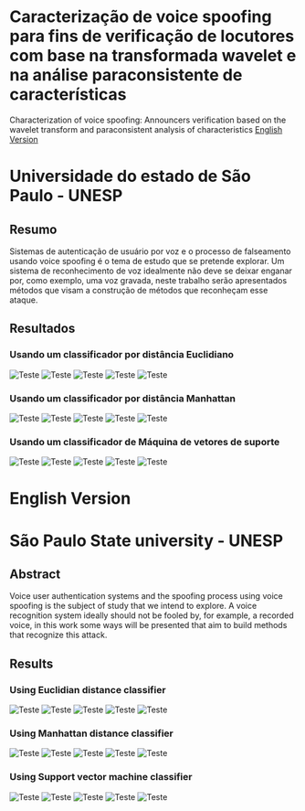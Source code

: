# Caracterização de voice spoofing para fins de verificação de locutores com base na transformada wavelet e na análise paraconsistente de características
Characterization of voice spoofing: Announcers verification based on the wavelet transform and paraconsistent analysis of characteristics
[English Version](#english-version)

# Universidade do estado de São Paulo - UNESP

## Resumo

Sistemas de autenticação de usuário por voz e o processo de 
falseamento usando voice spoofing é o tema de estudo que se 
pretende explorar. Um sistema de reconhecimento  de voz idealmente 
não deve se deixar enganar por, como exemplo, uma voz gravada, 
neste trabalho serão apresentados métodos que visam a construção 
de métodos que reconheçam esse ataque.

## Resultados

### Usando um classificador por distância Euclidiano 
![Teste](./documentation/results/confusionMatrices/classifier_Euclidian_10.png "title") 
![Teste](./documentation/results/confusionMatrices/classifier_Euclidian_20.png "title") 
![Teste](./documentation/results/confusionMatrices/classifier_Euclidian_30.png "title") 
![Teste](./documentation/results/confusionMatrices/classifier_Euclidian_40.png "title") 
![Teste](./documentation/results/confusionMatrices/classifier_Euclidian_50.png "title") 

### Usando um classificador por distância Manhattan 
![Teste](./documentation/results/confusionMatrices/classifier_Manhattan_10.png "title") 
![Teste](./documentation/results/confusionMatrices/classifier_Manhattan_20.png "title") 
![Teste](./documentation/results/confusionMatrices/classifier_Manhattan_30.png "title") 
![Teste](./documentation/results/confusionMatrices/classifier_Manhattan_40.png "title") 
![Teste](./documentation/results/confusionMatrices/classifier_Manhattan_50.png "title") 

### Usando um classificador de Máquina de vetores de suporte 
![Teste](./documentation/results/confusionMatrices/classifier_SVM_10.png "title") 
![Teste](./documentation/results/confusionMatrices/classifier_SVM_20.png "title") 
![Teste](./documentation/results/confusionMatrices/classifier_SVM_30.png "title") 
![Teste](./documentation/results/confusionMatrices/classifier_SVM_40.png "title") 
![Teste](./documentation/results/confusionMatrices/classifier_SVM_50.png "title") 


# English Version

# São Paulo State university - UNESP

## Abstract
Voice user authentication systems and the spoofing process 
using voice spoofing is the subject of study that we intend 
to explore. A voice recognition system ideally should not be 
fooled by, for example, a recorded voice, in this work some
ways will be presented that aim to build methods that recognize 
this attack.

## Results
### Using Euclidian distance classifier 
![Teste](./documentation/results/confusionMatrices/classifier_Euclidian_10.png "title") 
![Teste](./documentation/results/confusionMatrices/classifier_Euclidian_20.png "title") 
![Teste](./documentation/results/confusionMatrices/classifier_Euclidian_30.png "title") 
![Teste](./documentation/results/confusionMatrices/classifier_Euclidian_40.png "title") 
![Teste](./documentation/results/confusionMatrices/classifier_Euclidian_50.png "title") 

### Using Manhattan distance classifier 
![Teste](./documentation/results/confusionMatrices/classifier_Manhattan_10.png "title") 
![Teste](./documentation/results/confusionMatrices/classifier_Manhattan_20.png "title") 
![Teste](./documentation/results/confusionMatrices/classifier_Manhattan_30.png "title") 
![Teste](./documentation/results/confusionMatrices/classifier_Manhattan_40.png "title") 
![Teste](./documentation/results/confusionMatrices/classifier_Manhattan_50.png "title") 

### Using Support vector machine classifier 
![Teste](./documentation/results/confusionMatrices/classifier_SVM_10.png "title") 
![Teste](./documentation/results/confusionMatrices/classifier_SVM_20.png "title") 
![Teste](./documentation/results/confusionMatrices/classifier_SVM_30.png "title") 
![Teste](./documentation/results/confusionMatrices/classifier_SVM_40.png "title") 
![Teste](./documentation/results/confusionMatrices/classifier_SVM_50.png "title") 
